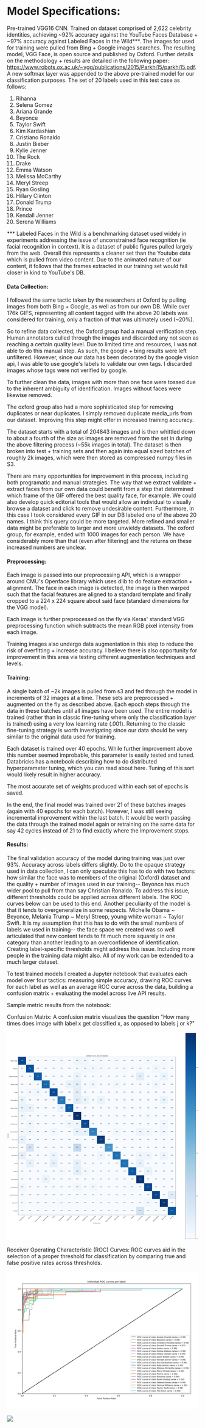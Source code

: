 # Model Specifications:
Pre-trained VGG16 CNN. Trained on dataset comprised of 2,622 celebrity identities, achieving ~92% accuracy against the YouTube Faces Database + ~97% accuracy against Labeled Faces in the Wild***. The images for used for training were pulled from Bing + Google images searches. The resulting model, VGG Face, is open source and published by Oxford. Further details on the methodology + results are detailed in the following paper: https://www.robots.ox.ac.uk/~vgg/publications/2015/Parkhi15/parkhi15.pdf. A new softmax layer was appended to the above pre-trained model for our classification purposes. The set of 20 labels used in this test case as follows:
  
  1. Rihanna
  2. Selena Gomez
  3. Ariana Grande
  4. Beyonce
  5. Taylor Swift
  6. Kim Kardashian
  7. Cristiano Ronaldo
  8.  Justin Bieber
  9.  Kylie Jenner
  10. The Rock
  11. Drake
  12. Emma Watson
  13. Melissa McCarthy
  14. Meryl Streep
  15. Ryan Gosling
  16. Hillary Clinton
  17. Donald Trump
  18. Prince
  19. Kendall Jenner
  20. Serena Williams
  
*** Labeled Faces in the Wild is a benchmarking dataset used widely in experiments addressing the issue of unconstrained face recognition (ie facial recognition in context). It is a dataset of public figures pulled largely from the web. Overall this represents a cleaner set than the Youtube data which is pulled from video content. Due to the animated nature of our content, it follows that the frames extracted in our training set would fall closer in kind to YouTube's DB.  

#### Data Collection: 
I followed the same tactic taken by the researchers at Oxford by pulling images from both Bing + Google, as well as from our own DB. While over 176k GIFS, representing all content tagged with the above 20 labels was considered for training, only a fraction of that was ultimately used (~20%).

So to refine data collected, the Oxford group had a manual verification step. Human annotators culled through the images and discarded any not seen as reaching a certain quality level. Due to limited time and resources, I was not able to do this manual step. As such, the google + bing results were left unfiltered. However, since our data has been decorated by the google vision api, I was able to use google's labels to validate our own tags. I discarded images whose tags were not verified by google. 

To further clean the data, images with more than one face were tossed due to the inherent ambiguity of identification. Images without faces were likewise removed.

The oxford group also had a more sophisticated step for removing duplicates or near duplicates. I simply removed duplicate media_urls from our dataset. Improving this step might offer in increased training accuracy. 

The dataset starts with a total of 204843 images and is then whittled down to about a fourth of the size as images are removed from the set in during the above filtering process (~55k images in total). The dataset is then broken into test + training sets and then again into equal sized batches of roughly 2k images, which were then stored as compressed numpy files in S3.

There are many opportunities for improvement in this process, including both programatic and manual strategies. The way that we extract validate + extract faces from our own data could benefit from a step that determined which frame of the GIF offered the best quality face, for example. We could also develop quick editorial tools that would allow an individual to visually browse a dataset and click to remove undesirable content. Furthermore, in this case I took considered every GIF in our DB labeled one of the above 20 names. I think this query could be more targeted. More refined and smaller data might be preferable to larger and more unwieldy datasets. The oxford group, for example, ended with 1000 images for each person. We have considerably more than that (even after filtering) and the returns on these increased numbers are unclear.

#### Preprocessing:
Each image is passed into our preprocessing API, which is a wrapper around CMU's Openface library which uses dlib to do feature extraction + alignment. The face in each image is detected, the image is then warped such that the facial features are aligned to a standard template and finally cropped to a 224 x 224 square about said face (standard dimensions for the VGG model). 

Each image is further preprocessed on the fly via Keras' standard VGG preprocessing function which subtracts the mean RGB pixel intensity from each image.

Training images also undergo data augmentation in this step to reduce the risk of overfitting + increase accuracy. I believe there is also opportunity for improvement in this area via testing different augmentation techniques and levels.

#### Training:
A single batch of ~2k images is pulled from s3 and  fed through the model in increments of 32 images at a time. These sets are preprocessed + augmented on the fly as described above. Each epoch steps through the data in these batches until all images have been used. The entire model is trained (rather than in classic fine-tuning where only the classification layer is trained) using a very low learning rate (.001). Returning to the classic fine-tuning strategy is worth investigating since our data should be very similar to the original data used for training. 

Each dataset is trained over 40 epochs. While further improvement above this number seemed improbable, this parameter is easily tested and tuned. Databricks has a notebook describing how to do distributed hyperparameter tuning, which you can read about here. Tuning of this sort would likely result in higher accuracy. 

The most accurate set of weights produced within each set of epochs is saved.

In the end, the final model was trained over 21 of these batches images (again with 40 epochs for each batch). However, I was still seeing incremental improvement within the last batch. It would be worth passing the data through the trained model again or retraining on the same data for say 42 cycles instead of 21 to find exactly where the improvement stops.

#### Results:
The final validation accuracy of the model during training was just over 93%.  Accuracy across labels differs slightly. Do to the opaque strategy used in data collection, I can only speculate this has to do with two factors: how similar the face was to members of the original (Oxford) dataset and the quality + number of images used in our training-- Beyonce has much wider pool to pull from than say Christian Ronaldo. To address this issue, different thresholds could be applied across different labels. The ROC curves below can be used to this end. Another peculiarity of the model is that it tends to overgeneralize in some respects.  Michelle Obama ~ Beyonce, Melania Trump ~ Meryl Streep, young white woman ~ Taylor Swift. It is my assumption that this has to do with the small numbers of labels we used in training-- the face space we created was so well articulated that new content tends to fit much more squarely in one category than another leading to an overconfidence of identification. Creating label-specific thresholds might address this issue. Including more people in the training data might also. All of my work can be extended to a much larger dataset. 

To test trained models I created a Jupyter notebook that evaluates each model over four tactics: measuring simple accuracy, drawing ROC curves for each label as well as an average ROC curve across the data, building a confusion matrix + evaluating the model across live API results. 

Sample metric results from the notebook:

Confusion Matrix: A confusion matrix visualizes the question "How many times does image with label x get classified x, as opposed to labels j or k?"

![](result_imgs/confusion_matrix_celeb_may_2017.png?raw=true)

Receiver Operating Characteristic (ROC) Curves: ROC curves aid in the selection of a proper threshold for classification by comparing true and false positive rates across thresholds.

![](result_imgs/roc_curve_1.png?raw=true)

![](result_imgs/roc_curve_2.pngraw=true)






